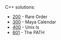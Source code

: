 C++ solutions:

- [200](200/solution.cpp) - Rare Order 
- [300](300/solution.cpp) - Maya Calendar
- [400](400/solution.cpp) - Unix ls 
- [601](601/solution.cpp) - The PATH

